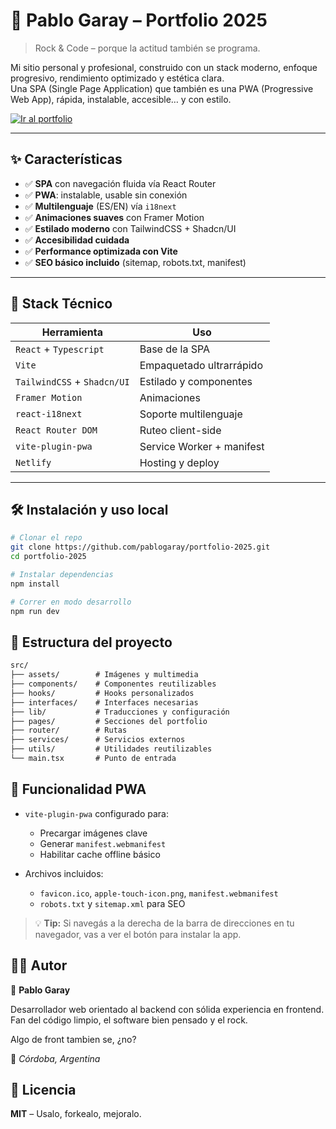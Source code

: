 # 🚀 Pablo Garay – Portfolio 2025

> Rock & Code – porque la actitud también se programa.

Mi sitio personal y profesional, construido con un stack moderno, enfoque progresivo, rendimiento optimizado y estética clara.  
Una SPA (Single Page Application) que también es una PWA (Progressive Web App), rápida, instalable, accesible… y con estilo.

<p>
  <a href="https://pablogaray.netlify.app" target="_blank">
    <img alt="Ir al portfolio" src="https://img.shields.io/badge/✨%20Ver%20Portfolio%20Online-000000?style=for-the-badge&logo=netlify&logoColor=white" />
  </a>
</p>

---

## ✨ Características

- ✅ **SPA** con navegación fluida vía React Router
- ✅ **PWA**: instalable, usable sin conexión
- ✅ **Multilenguaje** (ES/EN) vía `i18next`
- ✅ **Animaciones suaves** con Framer Motion
- ✅ **Estilado moderno** con TailwindCSS + Shadcn/UI
- ✅ **Accesibilidad cuidada**
- ✅ **Performance optimizada con Vite**
- ✅ **SEO básico incluido** (sitemap, robots.txt, manifest)

---

## 🧠 Stack Técnico

| Herramienta | Uso |
|-------------|-----|
| `React` + `Typescript` | Base de la SPA |
| `Vite` | Empaquetado ultrarrápido |
| `TailwindCSS` + `Shadcn/UI` | Estilado y componentes |
| `Framer Motion` | Animaciones |
| `react-i18next` | Soporte multilenguaje |
| `React Router DOM` | Ruteo client-side |
| `vite-plugin-pwa` | Service Worker + manifest |
| `Netlify` | Hosting y deploy |

---

## 🛠 Instalación y uso local

```bash
# Clonar el repo
git clone https://github.com/pablogaray/portfolio-2025.git
cd portfolio-2025

# Instalar dependencias
npm install

# Correr en modo desarrollo
npm run dev
```

## 📁 Estructura del proyecto

```txt
src/
├── assets/        # Imágenes y multimedia
├── components/    # Componentes reutilizables
├── hooks/         # Hooks personalizados
├── interfaces/    # Interfaces necesarias
├── lib/           # Traducciones y configuración
├── pages/         # Secciones del portfolio
├── router/        # Rutas
├── services/      # Servicios externos
├── utils/         # Utilidades reutilizables
└── main.tsx       # Punto de entrada
```

## 🧱 Funcionalidad PWA

- `vite-plugin-pwa` configurado para:
  - Precargar imágenes clave
  - Generar `manifest.webmanifest`
  - Habilitar cache offline básico

- Archivos incluidos:
  - `favicon.ico`, `apple-touch-icon.png`, `manifest.webmanifest`
  - `robots.txt` y `sitemap.xml` para SEO

> 💡 **Tip:** Si navegás a la derecha de la barra de direcciones en tu navegador, vas a ver el botón para instalar la app.

## 👨‍💻 Autor

🤘 **Pablo Garay**  

Desarrollador web orientado al backend con sólida experiencia en frontend.  
Fan del código limpio, el software bien pensado y el rock.

Algo de front tambien se, ¿no?

📍 *Córdoba, Argentina*

## 📝 Licencia

**MIT** – Usalo, forkealo, mejoralo.  